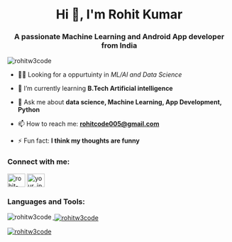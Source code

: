 <h1 align="center">Hi 👋, I'm Rohit Kumar</h1>
<h3 align="center">A passionate Machine Learning and Android App developer from India</h3>

<p align="left"> <img src="https://komarev.com/ghpvc/?username=rohitw3code&label=Profile%20views&color=0e75b6&style=flat" alt="rohitw3code" /> </p>

- 👨‍💻 Looking for a oppurtuinty in *ML/AI and Data Science*

- 🌱 I’m currently learning **B.Tech Artificial intelligence**

- 💬 Ask me about **data science, Machine Learning, App Development, Python**

- 📫 How to reach me: **rohitcode005@gmail.com**

- ⚡ Fun fact: **I think my thoughts are funny**

<h3 align="left">Connect with me:</h3>
<p align="left">
<a href="https://linkedin.com/in/rohit-kumar-66522518a/" target="blank"><img align="center" src="https://upload.wikimedia.org/wikipedia/commons/thumb/c/ca/LinkedIn_logo_initials.png/800px-LinkedIn_logo_initials.png" alt="rohit-kumar-66522518a/" height="30" width="40" /></a>
<a href="https://www.instagram.com/codeforcoders69/" target="blank"><img align="center" src="https://upload.wikimedia.org/wikipedia/commons/thumb/3/3e/Instagram_simple_icon.svg/1024px-Instagram_simple_icon.svg.png" alt="your_instagram_page" height="30" width="40" /></a>
</p>

<h3 align="left">Languages and Tools:</h3>
<p align="left"> <a href="https://developer.android.com" target="_blank" rel="noreferrer">

<p><img align="left" src="https://github-readme-stats.vercel.app/api/top-langs?username=rohitw3code&show_icons=true&locale=en&layout=compact" alt="rohitw3code" /></p>

<p>&nbsp;<img align="center" src="https://github-readme-stats.vercel.app/api?username=rohitw3code&show_icons=true&locale=en" alt="rohitw3code" /></p>

<p><img align="center" src="https://github-readme-streak-stats.herokuapp.com/?user=rohitw3code&" alt="rohitw3code" /></p>
